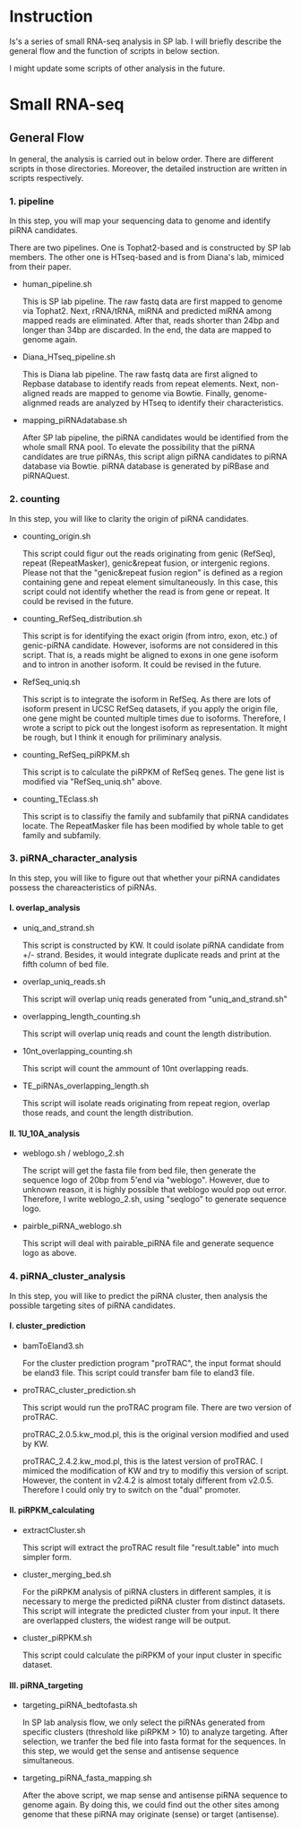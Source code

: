


# Instruction

Is's a series of small RNA-seq analysis in SP lab.
I will briefly describe the general flow and the function of scripts in below section.

I might update some scripts of other analysis in the future.


# Small RNA-seq

## General Flow

In general, the analysis is carried out in below order.
There are different scripts in those directories. Moreover, the detailed instruction are written in scripts respectively.



### 1. pipeline

In this step, you will map your sequencing data to genome and identify piRNA candidates.

There are two pipelines. One is Tophat2-based and is constructed by SP lab members. The other one is HTseq-based and is from Diana's lab, mimiced from their paper.

* human_pipeline.sh

	This is SP lab pipeline. 
	The raw fastq data are first mapped to genome via Tophat2. 
	Next, rRNA/tRNA, miRNA and predicted miRNA among mapped reads are eliminated. 
	After that, reads shorter than 24bp and longer than 34bp are discarded.
	In the end, the data are mapped to genome again.

* Diana_HTseq_pipeline.sh

	This is Diana lab pipeline. 
	The raw fastq data are first aligned to Repbase database to identify reads from repeat elements.
	Next, non-aligned reads are mapped to genome via Bowtie.
	Finally, genome-alignmed reads are analyzed by HTseq to identify their characteristics.

* mapping_piRNAdatabase.sh

	After SP lab pipeline, the piRNA candidates would be identified from the whole small RNA pool.
	To elevate the possibility that the piRNA candidates are true piRNAs, this script align piRNA candidates to piRNA database via Bowtie.
        piRNA database is generated by piRBase and piRNAQuest.



### 2. counting

In this step, you will like to clarity the origin of piRNA candidates.

* counting_origin.sh
	
	This script could figur out the reads originating from genic (RefSeq), repeat (RepeatMasker), genic&repeat fusion, or intergenic regions.
	Please not that the "genic&repeat fusion region" is defined as a region containing gene and repeat element simultaneously.
	In this case, this script could not identify whether the read is from gene or repeat.
	It could be revised in the future.

* counting_RefSeq_distribution.sh

	This script is for identifying the exact origin (from intro, exon, etc.) of genic-piRNA candidate.
	However, isoforms are not considered in this script.
	That is, a reads might be aligned to exons in one gene isoform and to intron in another isoform.
	It could be revised in the future.


* RefSeq_uniq.sh

	This script is to integrate the isoform in RefSeq.
	As there are lots of isoform present in UCSC RefSeq datasets, if you apply the origin file, one gene might be counted multiple times due to isoforms.
	Therefore, I wrote a script to pick out the longest isoform as representation.
	It might be rough, but I think it enough for priliminary analysis.

* counting_RefSeq_piRPKM.sh

	This script is to calculate the piRPKM of RefSeq genes. The gene list is modified via "RefSeq_uniq.sh" above.
	
* counting_TEclass.sh

	This script is to classifiy the family and subfamily that piRNA candidates locate.
	The RepeatMasker file has been modified by whole table to get family and subfamily.
	


### 3. piRNA_character_analysis

In this step, you will like to figure out that whether your piRNA candidates possess the chareacteristics of piRNAs.

#### I. overlap_analysis

* uniq_and_strand.sh

	This script is constructed by KW. 
	It could isolate piRNA candidate from +/- strand.
	Besides, it would integrate duplicate reads and print at the fifth column of bed file.

* overlap_uniq_reads.sh

	This script will overlap uniq reads generated from "uniq_and_strand.sh"

* overlapping_length_counting.sh

	This script will overlap uniq reads and count the length distribution.

* 10nt_overlapping_counting.sh

	This script will count the ammount of 10nt overlapping reads.

* TE_piRNAs_overlapping_length.sh

	This script will isolate reads originating from repeat region, overlap those reads, and count the length distribution.


#### II. 1U_10A_analysis

* weblogo.sh / weblogo_2.sh

	The script will get the fasta file from bed file, then generate the sequence logo of 20bp from 5'end via "weblogo".
	However, due to unknown reason, it is highly possible that weblogo would pop out error.
	Therefore, I write weblogo_2.sh, using "seqlogo" to generate sequence logo.

* pairble_piRNA_weblogo.sh

	This script will deal with pairable_piRNA file and generate sequence logo as above.
	


### 4. piRNA_cluster_analysis

In this step, you will like to predict the piRNA cluster, then analysis the possible targeting sites of piRNA candidates.

#### I. cluster_prediction

* bamToEland3.sh

	For the cluster prediction program "proTRAC", the input format should be eland3 file.
	This script could transfer bam file to eland3 file.

* proTRAC_cluster_prediction.sh

	This script would run the proTRAC program file. There are two version of proTRAC.

	proTRAC_2.0.5.kw_mod.pl, this is the original version modified and used by KW.
	
	proTRAC_2.4.2.kw_mod.pl, this is the latest version of proTRAC. I mimiced the modification of KW and try to modifiy this version of script. 
	However, the content in v2.4.2 is almost totaly different from v2.0.5. Therefore I could only try to switch on the "dual" promoter.

#### II. piRPKM_calculating

* extractCluster.sh

	This script will extract the proTRAC result file "result.table" into much simpler form.

* cluster_merging_bed.sh

	For the piRPKM analysis of piRNA clusters in different samples, it is necessary to merge the predicted piRNA cluster from distinct datasets.
	This script will integrate the predicted cluster from your input. It there are overlapped clusters, the widest range will be output.

* cluster_piRPKM.sh

	This script could calculate the piRPKM of your input cluster in specific dataset.

#### III. piRNA_targeting

* targeting_piRNA_bedtofasta.sh

	In SP lab analysis flow, we only select the piRNAs generated from specific clusters (threshold like piRPKM > 10) to analyze targeting.
	After selection, we tranfer the bed file into fasta format for the sequences. In this step, we would get the sense and antisense sequence simultaneous.
	
* targeting_piRNA_fasta_mapping.sh

	After the above script, we map sense and antisense piRNA sequence to genome again. 
	By doing this, we could find out the other sites among genome that these piRNA may originate (sense) or target (antisense).




